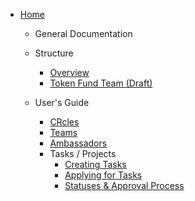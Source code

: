 
- [Home](/)

    - General Documentation

    - Structure

        - [Overview](/main/)
        - [Token Fund Team (Draft)](/main/structure/token-fund-team.md)

    - User's Guide

        - [CRcles](/main/CRcles.md)
        - [Teams](/main/cr-teams.md)
        - [Ambassadors](/main/ambassadors.md)
        - Tasks / Projects
            - [Creating Tasks](/main/user-guide/tasks/task-create.md)
            - [Applying for Tasks](/main/user-guide/tasks/task-apply.md)
            - [Statuses & Approval Process](/main/user-guide/tasks/task-approval.md)
